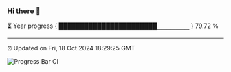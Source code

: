 ### Hi there 👋

⏳ Year progress { ███████████████████████▁▁▁▁▁▁▁ } 79.72 %

---

⏰ Updated on Fri, 18 Oct 2024 18:29:25 GMT

![Progress Bar CI](https://github.com/ZhaoGui/ZhaoGui/workflows/Progress%20Bar%20CI/badge.svg)
